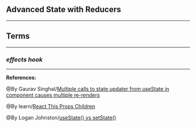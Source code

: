 ## **Advanced State with Reducers**


-----------------------------------------------


## **Terms**


-----------------------------------------------

### ***effects hook***


-------------------------------------------------------------



**References:**

@By Gaurav Singhal/[Multiple calls to state updater from useState in component causes multiple re-renders](https://stackoverflow.com/questions/53574614/multiple-calls-to-state-updater-from-usestate-in-component-causes-multiple-re-re) 

@By learn/[React This Props Children](https://learn.co/lessons/react-this-props-children)

@By Logan Johnston/[useState() vs setState()](https://dev.to/johnstonlogan/react-hooks-barney-style-1hk7)

